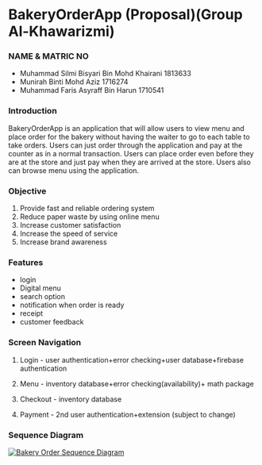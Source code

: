 # BakeryOrderApp (Proposal)(Group Al-Khawarizmi)

### NAME & MATRIC NO 
- Muhammad Silmi Bisyari Bin Mohd Khairani  1813633
- Munirah Binti Mohd Aziz                   1716274
- Muhammad Faris Asyraff Bin Harun          1710541

### Introduction
<p>
BakeryOrderApp is an application that will allow users to view menu and place order for the bakery without having the waiter to go to each table to take orders. Users can just order through the application and pay at the counter as in a normal transaction. Users can place order even before they are at the store and just pay when they are arrived at the store. Users also can browse menu using the application.
</p>

### Objective
1. Provide fast and reliable ordering system
2. Reduce paper waste by using online menu
3. Increase customer satisfaction
4. Increase the speed of service
5. Increase brand awareness

### Features
- login
- Digital menu
- search option
- notification when order is ready
- receipt  
- customer feedback

### Screen Navigation
1. Login - user authentication+error checking+user database+firebase authentication

2. Menu - inventory database+error checking(availability)+ math package

3. Checkout - inventory database

3. Payment - 2nd user authentication+extension (subject to change)

### Sequence Diagram
[![Bakery Order Sequence Diagram](https://i.postimg.cc/vmhWf6rB/Bakery-Order-App.jpg)](https://postimg.cc/sBBQRx0d)
